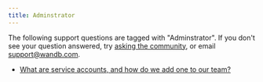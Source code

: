 ```yaml
---
title: Adminstrator 
---
```

The following support questions are tagged with "Adminstrator". If you don't see 
your question answered, try [asking the community](https://community.wandb.ai/), 
or email [support@wandb.com](mailto:support@wandb.com).

- [What are service accounts, and how do we add one to our team?](service_accounts_how_we_add_one_team.md)
